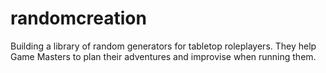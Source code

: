 # randomcreation
Building a library of random generators for tabletop roleplayers. They help Game Masters to plan their adventures and improvise when running them.
